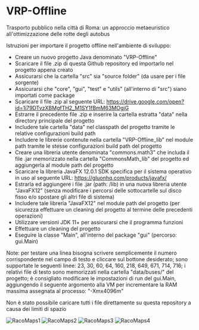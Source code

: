 # VRP-Offline
Trasporto pubblico nella città di Roma: un approccio metaeuristico all'ottimizzazione delle rotte degli autobus

Istruzioni per importare il progetto offline nell'ambiente di sviluppo:

- Creare un nuovo progetto Java denominato "VRP-Offline"
- Scaricare il file .zip di questa Github repository ed importarlo nel progetto appena creato
- Assicurarsi che la cartella "src" sia "source folder" (da usare per i file sorgente) 
- Assicurarsi che "core", "gui", "test" e "utils" (all'interno di "src") siano importati come package
- Scaricare il file .zip al seguente URL: https://drive.google.com/open?id=1i79DTvzXBMgfTH2_M1SY1fBmM63MOgjG
- Estrarre il precedente file .zip e inserire la cartella estratta "data" nella directory principale del progetto
- Includere tale cartella "data" nel classpath del progetto tramite le relative configurazioni build path
- Includere le librerie contenute nella cartella "VRP-Offline_lib" nel module path tramite le stesse configurazioni build path del progetto
- Creare una libreria utente denominata "commons.math3" che includa il file .jar memorizzato nella cartella "CommonsMath_lib" del progetto ed aggiungerla al module path del progetto
- Scaricare la libreria JavaFX 12.0.1 SDK specifica per il sistema operativo in uso al seguente URL: https://gluonhq.com/products/javafx/ 
- Estrarla ed aggiungere i file .jar (path: /lib) in una nuova libreria utente "JavaFX12" (senza modificare i percorsi delle sottocartelle sul disco fisso e/o spostare gli altri file di sistema)
- Includere tale libreria "JavaFX12" nel module path del progetto (per sicurezza effettuare un cleaning del progetto al termine delle precedenti operazioni)
- Utilizzare versioni JDK 11+ per assicurarsi che il programma funzioni
- Effettuare un cleaning del progetto
- Eseguire la classe "Main", all'interno del package "gui" (percorso: gui.Main)

Note: per testare una linea bisogna scrivere semplicemente il numero corrispondente nel campo di testo e cliccare sul bottone desiderato; sono supportate le seguenti linee: 23, 30, 60, 64, 160, 218, 649, 671, 714, 716; i relativi file di testo sono memorizzati nella cartella "data/buses/" del progetto; è consigliato modificare le impostazioni di run del gui.Main, aggiungendo il seguente argomento alla VM per incrementare la RAM massima assegnata al processo: "-Xmx4096m"

Non è stato possibile caricare tutti i file direttamente su questa repository a causa dei limiti di spazio

![RacoMaps1](https://user-images.githubusercontent.com/51203516/60355243-3d2a3600-99ce-11e9-8066-f6ef378548ae.PNG)
![RacoMaps2](https://user-images.githubusercontent.com/51203516/60355260-487d6180-99ce-11e9-9999-eab6590fed12.png)
![RacoMaps3](https://user-images.githubusercontent.com/51203516/60355273-4fa46f80-99ce-11e9-829e-775d518326b0.png)
![RacoMaps4](https://user-images.githubusercontent.com/51203516/60355294-5632e700-99ce-11e9-8be9-baa026bc60e2.png)
